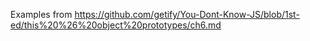 Examples from https://github.com/getify/You-Dont-Know-JS/blob/1st-ed/this%20%26%20object%20prototypes/ch6.md
